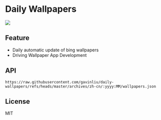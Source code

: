 # Daily Wallpapers
  
![](https://www.bing.com/th?id=OHR.RockRiverFalls_ZH-CN6532185546_UHD.jpg)

## Feature

- Daily automatic update of bing wallpapers
- Driving Wallpaper App Development

## API

```
https://raw.githubusercontent.com/gavinliu/daily-wallpapers/refs/heads/master/archives/zh-cn/:yyyy:MM/wallpapers.json
```

## License

MIT
  